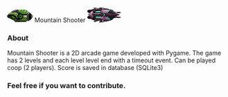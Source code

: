 ![alt text](https://github.com/AlexssandreCarvalho/MountainShooter/blob/master/asset/Player1.png?raw=true)
Mountain
Shooter ![alt text](https://github.com/AlexssandreCarvalho/MountainShooter/blob/master/asset/Player2.png?raw=true)

### About

Mountain Shooter is a 2D arcade game developed with Pygame. The game has 2 levels and each level level end with a
timeout event.
Can be played coop (2 players).
Score is saved in database (SQLite3)

### Feel free if you want to contribute.
